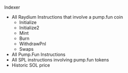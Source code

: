 Indexer

- All Raydium Instructions that involve a pump.fun coin
  - Initialize
  - Initialize2
  - Mint
  - Burn
  - WithdrawPnl
  - Swaps
- All Pump.Fun Instructions
- All SPL instructions involving pump.fun tokens
- Historic SOL price
